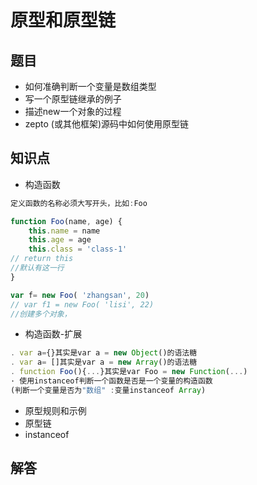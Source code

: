 # 原型和原型链

## 题目
- 如何准确判断一个变量是数组类型
- 写一个原型链继承的例子
- 描述new一个对象的过程
- zepto (或其他框架)源码中如何使用原型链

## 知识点
- 构造函数
```js
定义函数的名称必须大写开头，比如:Foo

function Foo(name, age) {
    this.name = name 
    this.age = age 
    this.class = 'class-1'
// return this 
//默认有这一行
}

var f= new Foo( 'zhangsan', 20) 
// var f1 = new Foo( 'lisi', 22) 
//创建多个对象，
```
- 构造函数-扩展

```js  
. var a={}其实是var a = new Object()的语法糖 
. var a= []其实是var a = new Array()的语法糖
. function Foo(){...}其实是var Foo = new Function(...)
· 使用instanceof判断一个函数是否是一个变量的构造函数
(判断一个变量是否为"数组" :变量instanceof Array)
```





- 原型规则和示例
- 原型链
- instanceof

## 解答














```js  
  
```


```js  
  
```
